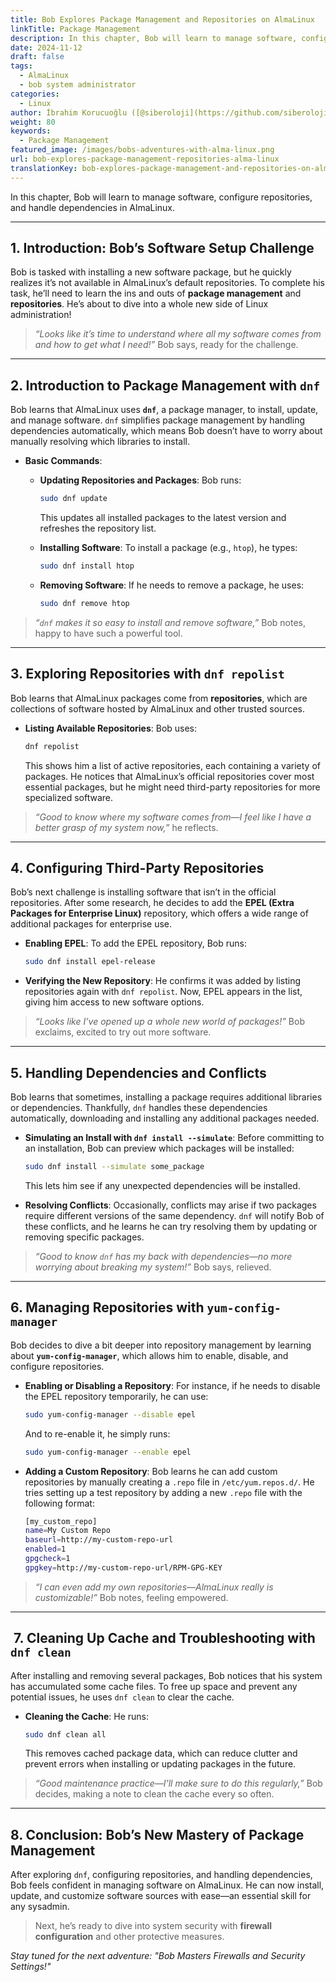 ```yaml
---
title: Bob Explores Package Management and Repositories on AlmaLinux
linkTitle: Package Management
description: In this chapter, Bob will learn to manage software, configure repositories, and handle dependencies in AlmaLinux.
date: 2024-11-12
draft: false
tags:
  - AlmaLinux
  - bob system administrator
categories:
  - Linux
author: İbrahim Korucuoğlu ([@siberoloji](https://github.com/siberoloji))
weight: 80
keywords:
  - Package Management
featured_image: /images/bobs-adventures-with-alma-linux.png
url: bob-explores-package-management-repositories-alma-linux
translationKey: bob-explores-package-management-and-repositories-on-alma-linux
---
```


In this chapter, Bob will learn to manage software, configure repositories, and handle dependencies in AlmaLinux.

---

## 1. Introduction: Bob’s Software Setup Challenge

Bob is tasked with installing a new software package, but he quickly realizes it’s not available in AlmaLinux’s default repositories. To complete his task, he’ll need to learn the ins and outs of **package management** and **repositories**. He’s about to dive into a whole new side of Linux administration!

> *“Looks like it’s time to understand where all my software comes from and how to get what I need!”* Bob says, ready for the challenge.

---

## 2. Introduction to Package Management with `dnf`

Bob learns that AlmaLinux uses **`dnf`**, a package manager, to install, update, and manage software. `dnf` simplifies package management by handling dependencies automatically, which means Bob doesn’t have to worry about manually resolving which libraries to install.

- **Basic Commands**:
  - **Updating Repositories and Packages**: Bob runs:

    ```bash
    sudo dnf update
    ```

    This updates all installed packages to the latest version and refreshes the repository list.

  - **Installing Software**: To install a package (e.g., `htop`), he types:

    ```bash
    sudo dnf install htop
    ```

  - **Removing Software**: If he needs to remove a package, he uses:

    ```bash
    sudo dnf remove htop
    ```

> *“`dnf` makes it so easy to install and remove software,”* Bob notes, happy to have such a powerful tool.

---

## 3. Exploring Repositories with `dnf repolist`

Bob learns that AlmaLinux packages come from **repositories**, which are collections of software hosted by AlmaLinux and other trusted sources.

- **Listing Available Repositories**: Bob uses:

  ```bash
  dnf repolist
  ```

  This shows him a list of active repositories, each containing a variety of packages. He notices that AlmaLinux’s official repositories cover most essential packages, but he might need third-party repositories for more specialized software.

> *“Good to know where my software comes from—I feel like I have a better grasp of my system now,”* he reflects.

---

## 4. Configuring Third-Party Repositories

Bob’s next challenge is installing software that isn’t in the official repositories. After some research, he decides to add the **EPEL (Extra Packages for Enterprise Linux)** repository, which offers a wide range of additional packages for enterprise use.

- **Enabling EPEL**: To add the EPEL repository, Bob runs:

  ```bash
  sudo dnf install epel-release
  ```

- **Verifying the New Repository**: He confirms it was added by listing repositories again with `dnf repolist`. Now, EPEL appears in the list, giving him access to new software options.

> *“Looks like I’ve opened up a whole new world of packages!”* Bob exclaims, excited to try out more software.

---

## 5. Handling Dependencies and Conflicts

Bob learns that sometimes, installing a package requires additional libraries or dependencies. Thankfully, `dnf` handles these dependencies automatically, downloading and installing any additional packages needed.

- **Simulating an Install with `dnf install --simulate`**: Before committing to an installation, Bob can preview which packages will be installed:

  ```bash
  sudo dnf install --simulate some_package
  ```

  This lets him see if any unexpected dependencies will be installed.

- **Resolving Conflicts**: Occasionally, conflicts may arise if two packages require different versions of the same dependency. `dnf` will notify Bob of these conflicts, and he learns he can try resolving them by updating or removing specific packages.

> *“Good to know `dnf` has my back with dependencies—no more worrying about breaking my system!”* Bob says, relieved.

---

## 6. Managing Repositories with `yum-config-manager`

Bob decides to dive a bit deeper into repository management by learning about **`yum-config-manager`**, which allows him to enable, disable, and configure repositories.

- **Enabling or Disabling a Repository**: For instance, if he needs to disable the EPEL repository temporarily, he can use:

  ```bash
  sudo yum-config-manager --disable epel
  ```

  And to re-enable it, he simply runs:

  ```bash
  sudo yum-config-manager --enable epel
  ```

- **Adding a Custom Repository**: Bob learns he can add custom repositories by manually creating a `.repo` file in `/etc/yum.repos.d/`. He tries setting up a test repository by adding a new `.repo` file with the following format:

  ```bash
  [my_custom_repo]
  name=My Custom Repo
  baseurl=http://my-custom-repo-url
  enabled=1
  gpgcheck=1
  gpgkey=http://my-custom-repo-url/RPM-GPG-KEY
  ```

> *“I can even add my own repositories—AlmaLinux really is customizable!”* Bob notes, feeling empowered.

---

##  7. Cleaning Up Cache and Troubleshooting with `dnf clean`

After installing and removing several packages, Bob notices that his system has accumulated some cache files. To free up space and prevent any potential issues, he uses `dnf clean` to clear the cache.

- **Cleaning the Cache**: He runs:

  ```bash
  sudo dnf clean all
  ```

  This removes cached package data, which can reduce clutter and prevent errors when installing or updating packages in the future.

> *“Good maintenance practice—I’ll make sure to do this regularly,”* Bob decides, making a note to clean the cache every so often.

---

## 8. Conclusion: Bob’s New Mastery of Package Management

After exploring `dnf`, configuring repositories, and handling dependencies, Bob feels confident in managing software on AlmaLinux. He can now install, update, and customize software sources with ease—an essential skill for any sysadmin.

> Next, he’s ready to dive into system security with **firewall configuration** and other protective measures.

*Stay tuned for the next adventure: "Bob Masters Firewalls and Security Settings!"*
